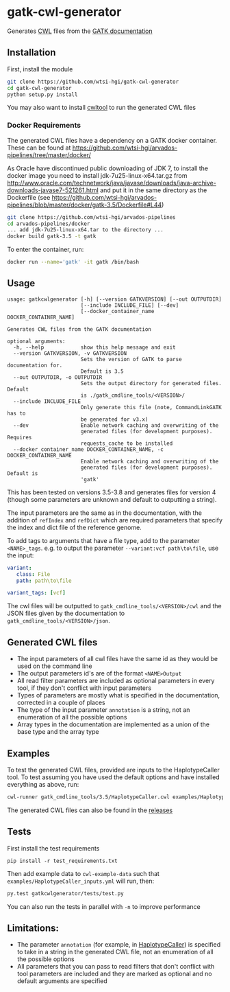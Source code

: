 # gatk-cwl-generator

Generates [CWL](http://www.commonwl.org/v1.0/) files from the [GATK documentation](https://software.broadinstitute.org/gatk/documentation/tooldocs/)

## Installation

First, install the module 
```bash
git clone https://github.com/wtsi-hgi/gatk-cwl-generator
cd gatk-cwl-generator
python setup.py install
```

You may also want to install [cwltool](https://github.com/common-workflow-language/cwltool) to run the generated CWL files

### Docker Requirements

The generated CWL files have a dependency on a GATK docker container. These can be found at https://github.com/wtsi-hgi/arvados-pipelines/tree/master/docker/

As Oracle have discontinued public downloading of JDK 7, to install the docker image you need to install jdk-7u25-linux-x64.tar.gz from http://www.oracle.com/technetwork/java/javase/downloads/java-archive-downloads-javase7-521261.html and put it in the same directory as the Dockerfile (see https://github.com/wtsi-hgi/arvados-pipelines/blob/master/docker/gatk-3.5/Dockerfile#L44)
```bash
git clone https://github.com/wtsi-hgi/arvados-pipelines
cd arvados-pipelines/docker
... add jdk-7u25-linux-x64.tar to the directory ...
docker build gatk-3.5 -t gatk
```

To enter the container, run:
```bash
docker run --name='gatk' -it gatk /bin/bash
```

## Usage

```
usage: gatkcwlgenerator [-h] [--version GATKVERSION] [--out OUTPUTDIR]
                        [--include INCLUDE_FILE] [--dev]
                        [--docker_container_name DOCKER_CONTAINER_NAME]

Generates CWL files from the GATK documentation

optional arguments:
  -h, --help            show this help message and exit
  --version GATKVERSION, -v GATKVERSION
                        Sets the version of GATK to parse documentation for.
                        Default is 3.5
  --out OUTPUTDIR, -o OUTPUTDIR
                        Sets the output directory for generated files. Default
                        is ./gatk_cmdline_tools/<VERSION>/
  --include INCLUDE_FILE
                        Only generate this file (note, CommandLinkGATK has to
                        be generated for v3.x)
  --dev                 Enable network caching and overwriting of the
                        generated files (for development purposes). Requires
                        requests_cache to be installed
  --docker_container_name DOCKER_CONTAINER_NAME, -c DOCKER_CONTAINER_NAME
                        Enable network caching and overwriting of the
                        generated files (for development purposes). Default is
                        'gatk'
```

This has been tested on versions 3.5-3.8 and generates files for version 4 (though some parameters are unknown and default to outputting a string).

The input parameters are the same as in the documentation, with the addition of `refIndex` and `refDict` which are required parameters that specify the index and dict file of the reference genome. 

To add tags to arguments that have a file type, add to the parameter `<NAME>_tags`. e.g. to output the parameter `--variant:vcf path\to\file`, use the input:
```yml
variant:
   class: File
   path: path\to\file

variant_tags: [vcf]
```

The cwl files will be outputted to `gatk_cmdline_tools/<VERSION>/cwl` and the JSON files given by the documentation to `gatk_cmdline_tools/<VERSION>/json`.

## Generated CWL files

- The input parameters of all cwl files have the same id as they would be used on the command line
- The output parameters id's are of the format `<NAME>Output`
- All read filter parameters are included as optional parameters in every tool, if they don't conflict with input parameters
- Types of parameters are mostly what is specified in the documentation, corrected in a couple of places
- The type of the input parameter `annotation` is a string, not an enumeration of all the possible options
- Array types in the documentation are implemented as a union of the base type and the array type

## Examples

To test the generated CWL files, provided are inputs to the HaplotypeCaller tool. To test assuming you have used the default options and have installed everything as above, run:
```bash
cwl-runner gatk_cmdline_tools/3.5/HaplotypeCaller.cwl examples/HaplotypeCaller_inputs.yml
```

The generated CWL files can also be found in the [releases](https://github.com/wtsi-hgi/gatk-cwl-generator/releases)

## Tests

First install the test requirements
```
pip install -r test_requirements.txt
```
Then add example data to `cwl-example-data` such that `examples/HaplotypeCaller_inputs.yml` will run, then:

```bash
py.test gatkcwlgenerator/tests/test.py
```

You can also run the tests in parallel with `-n` to improve performance

## Limitations:

- The parameter `annotation` (for example, in [HaplotypeCaller](https://software.broadinstitute.org/gatk/documentation/tooldocs/current/org_broadinstitute_gatk_tools_walkers_haplotypecaller_HaplotypeCaller.php#--annotation)) is specified to take in a string in the generated CWL file, not an enumeration of all the possible options
- All parameters that you can pass to read filters that don't conflict with tool parameters are included and they are marked as optional and no default arguments are specified